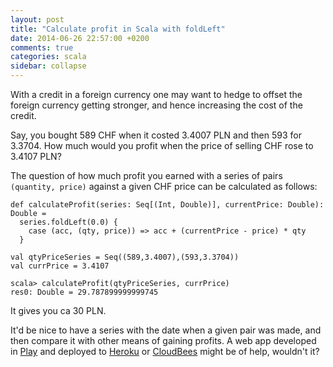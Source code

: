 ```yaml
---
layout: post
title: "Calculate profit in Scala with foldLeft"
date: 2014-06-26 22:57:00 +0200
comments: true
categories: scala
sidebar: collapse
---
```


With a credit in a foreign currency one may want to hedge to offset the foreign currency getting stronger, and hence increasing the cost of the credit.

Say, you bought 589 CHF when it costed 3.4007 PLN and then 593 for 3.3704. How much would you profit when the price of selling CHF rose to 3.4107 PLN?

<!-- more -->

The question of how much profit you earned with a series of pairs `(quantity, price)` against a given CHF price can be calculated as follows:

    def calculateProfit(series: Seq[(Int, Double)], currentPrice: Double): Double =
      series.foldLeft(0.0) {
        case (acc, (qty, price)) => acc + (currentPrice - price) * qty
      }

    val qtyPriceSeries = Seq((589,3.4007),(593,3.3704))
    val currPrice = 3.4107

    scala> calculateProfit(qtyPriceSeries, currPrice)
    res0: Double = 29.787899999999745

It gives you ca 30 PLN.

It'd be nice to have a series with the date when a given pair was made, and then compare it with other means of gaining profits. A web app developed in [Play](http://www.playframework.com/) and deployed to [Heroku](https://www.heroku.com/) or [CloudBees](http://www.cloudbees.com/) might be of help, wouldn't it?
